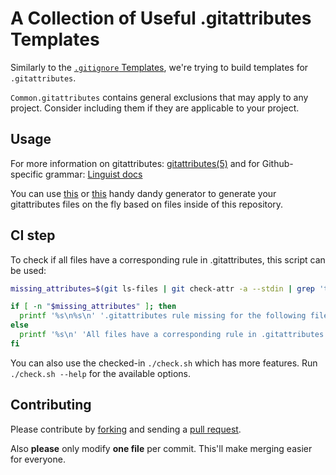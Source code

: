 # A Collection of Useful .gitattributes Templates

Similarly to the [`.gitignore` Templates][gt], we're trying to build
templates for `.gitattributes`.

`Common.gitattributes` contains general exclusions that may apply to any project.
Consider including them if they are applicable to your project.

## Usage

For more information on gitattributes: [gitattributes(5)][g5] and for
Github-specific grammar: [Linguist docs][gh]

You can use [this](https://richienb.github.io/gitattributes-generator) or
[this](https://gitattributes.com/) handy dandy generator to generate your
gitattributes files on the fly based on files inside of this repository.

## CI step

To check if all files have a corresponding rule in .gitattributes, this script
can be used:

```sh
missing_attributes=$(git ls-files | git check-attr -a --stdin | grep 'text: auto' || printf '\n')

if [ -n "$missing_attributes" ]; then
  printf '%s\n%s\n' '.gitattributes rule missing for the following files:' "$missing_attributes"
else
  printf '%s\n' 'All files have a corresponding rule in .gitattributes'
fi
```

You can also use the checked-in `./check.sh` which has more features.
Run `./check.sh --help` for the available options.

## Contributing

Please contribute by [forking][fk] and sending a [pull request][pr].

Also **please** only modify **one file** per commit. This'll
make merging easier for everyone.

[gt]: https://github.com/github/gitignore
[fk]: http://help.github.com/forking/
[pr]: http://help.github.com/pull-requests/
[g5]: https://www.git-scm.com/docs/gitattributes
[gh]: https://github.com/github-linguist/linguist/blob/master/docs/overrides.md
